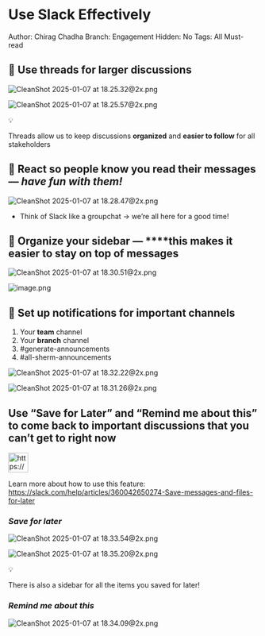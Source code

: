 # Use Slack Effectively

Author: Chirag Chadha
Branch: Engagement
Hidden: No
Tags: All Must-read

## **🧵 Use threads for larger discussions**

![CleanShot 2025-01-07 at 18.25.32@2x.png](Use%20Slack%20Effectively%2016df18dd5a9480fe84efc6033646b1f9/CleanShot_2025-01-07_at_18.25.322x.png)

![CleanShot 2025-01-07 at 18.25.57@2x.png](Use%20Slack%20Effectively%2016df18dd5a9480fe84efc6033646b1f9/CleanShot_2025-01-07_at_18.25.572x.png)

<aside>
💡

Threads allow us to keep discussions **organized** and **easier to follow** for all stakeholders

</aside>

## **🤩 React so people know you read their messages** — *have fun with them!*

![CleanShot 2025-01-07 at 18.28.47@2x.png](Use%20Slack%20Effectively%2016df18dd5a9480fe84efc6033646b1f9/CleanShot_2025-01-07_at_18.28.472x.png)

- Think of Slack like a groupchat → we’re all here for a good time!

## **🧠 Organize your sidebar** — ****this makes it easier to stay on top of messages

![CleanShot 2025-01-07 at 18.30.51@2x.png](Use%20Slack%20Effectively%2016df18dd5a9480fe84efc6033646b1f9/CleanShot_2025-01-07_at_18.30.512x.png)

![image.png](Use%20Slack%20Effectively%2016df18dd5a9480fe84efc6033646b1f9/image.png)

## **📲 Set up notifications for important channels**

1. Your **team** channel
2. Your **branch** channel
3. #generate-announcements
4. #all-sherm-announcements

![CleanShot 2025-01-07 at 18.32.22@2x.png](Use%20Slack%20Effectively%2016df18dd5a9480fe84efc6033646b1f9/CleanShot_2025-01-07_at_18.32.222x.png)

![CleanShot 2025-01-07 at 18.31.26@2x.png](Use%20Slack%20Effectively%2016df18dd5a9480fe84efc6033646b1f9/CleanShot_2025-01-07_at_18.31.262x.png)

## **Use “Save for Later” and “Remind me about this”** to come back to important discussions that you can’t get to right now

<aside>
<img src="https://www.notion.so/icons/graduate_blue.svg" alt="https://www.notion.so/icons/graduate_blue.svg" width="40px" />

Learn more about how to use this feature: https://slack.com/help/articles/360042650274-Save-messages-and-files-for-later

</aside>

### *Save for later*

![CleanShot 2025-01-07 at 18.33.54@2x.png](Use%20Slack%20Effectively%2016df18dd5a9480fe84efc6033646b1f9/CleanShot_2025-01-07_at_18.33.542x.png)

![CleanShot 2025-01-07 at 18.35.20@2x.png](Use%20Slack%20Effectively%2016df18dd5a9480fe84efc6033646b1f9/CleanShot_2025-01-07_at_18.35.202x.png)

<aside>
💡

There is also a sidebar for all the items you saved for later!

</aside>

### *Remind me about this*

![CleanShot 2025-01-07 at 18.34.09@2x.png](Use%20Slack%20Effectively%2016df18dd5a9480fe84efc6033646b1f9/CleanShot_2025-01-07_at_18.34.092x.png)